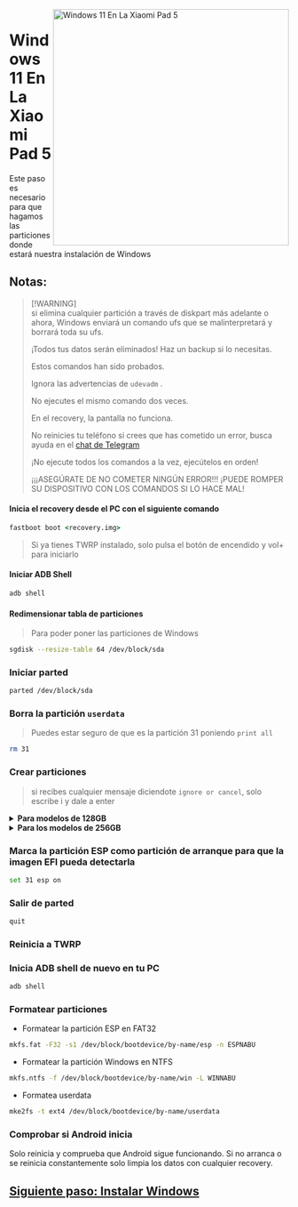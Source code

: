 <img align="right" src="https://raw.githubusercontent.com/erdilS/Port-Windows-11-Xiaomi-Pad-5/main/nabu.png" width="425" alt="Windows 11 En La Xiaomi Pad 5">

# Windows 11 En La Xiaomi Pad 5


Este paso es necesario para que hagamos las particiones donde estará nuestra instalación de Windows

## Notas:
> [!WARNING]\
> si elimina cualquier partición a través de diskpart más adelante o ahora, Windows enviará un comando ufs que se malinterpretará y borrará toda su ufs.
> 
> ¡Todos tus datos serán eliminados! Haz un backup si lo necesitas.
> 
> Estos comandos han sido probados.
> 
> Ignora las advertencias de `udevadm` .
> 
> No ejecutes el mismo comando dos veces.
> 
> En el recovery, la pantalla no funciona.
> 
> No reinicies tu teléfono si crees que has cometido un error, busca ayuda en el [chat de Telegram](https://t.me/nabuwoa)
>
> 
> ¡No ejecute todos los comandos a la vez, ejecútelos en orden!
>
> ¡¡¡ASEGÚRATE DE NO COMETER NINGÚN ERROR!!! ¡PUEDE ROMPER SU DISPOSITIVO CON LOS COMANDOS SI LO HACE MAL!

#### Inicia el recovery desde el PC con el siguiente comando
```cmd
fastboot boot <recovery.img>
```
> Si ya tienes TWRP instalado, solo pulsa el botón de encendido y vol+ para iniciarlo

#### Iniciar ADB Shell
```cmd
adb shell
```

#### Redimensionar tabla de particiones
> Para poder poner las particiones de Windows
```sh
sgdisk --resize-table 64 /dev/block/sda
```


### Iniciar parted
```sh
parted /dev/block/sda
```

### Borra la partición `userdata` 
> Puedes estar seguro de que es la partición 31 poniendo
>  `print all`
```sh
rm 31
```

### Crear particiones
> si recibes cualquier mensaje diciendote `ignore or cancel`, solo escribe i y dale a enter

<details>
<summary><b><strong>Para modelos de 128GB</strong></b></summary

- Crea la partición ESP (almacena datos del gestor de arranque de Windows y archivos EFI)
```sh
mkpart esp fat32 10.9GB 11.4GB
```

- Crea la partición principal donde instalaremos Windows
```sh
mkpart win ntfs 11.4GB 70.2GB
```

- Crea la partición de datos de Android
```sh
mkpart userdata ext4 70.2GB 126GB
```

  </summary>
</details>

<details>
<summary><b><strong>Para los modelos de 256GB</strong></b></summary>

- Crea la partición ESP (almacena datos del gestor de arranque de Windows y archivos EFI)
```sh
mkpart esp fat32 10.9GB 11.4GB
```

-  Crea la partición principal donde instalaremos Windows
```sh
mkpart win ntfs 11.4GB 120.8GB
```

-  Crea la partición de datos de Android
```sh
mkpart userdata ext4 120.8GB 254GB
```
  </summary>
</details>

### Marca la partición ESP como partición de arranque para que la imagen EFI pueda detectarla
```sh
set 31 esp on
```

### Salir de parted
```sh
quit
```

### Reinicia a TWRP

### Inicia ADB shell de nuevo en tu PC
```cmd
adb shell
```

### Formatear particiones
-  Formatear la partición ESP en FAT32
```sh
mkfs.fat -F32 -s1 /dev/block/bootdevice/by-name/esp -n ESPNABU
```

-  Formatear la partición Windows en NTFS
```sh
mkfs.ntfs -f /dev/block/bootdevice/by-name/win -L WINNABU
```

-  Formatea userdata
```sh
mke2fs -t ext4 /dev/block/bootdevice/by-name/userdata
```

### Comprobar si Android inicia
Solo reinicia y comprueba que Android sigue funcionando.
Si no arranca o se reinicia constantemente solo limpia los datos con cualquier recovery.

## [Siguiente paso: Instalar Windows](/guide/Español/2-instalacion-es.md)
